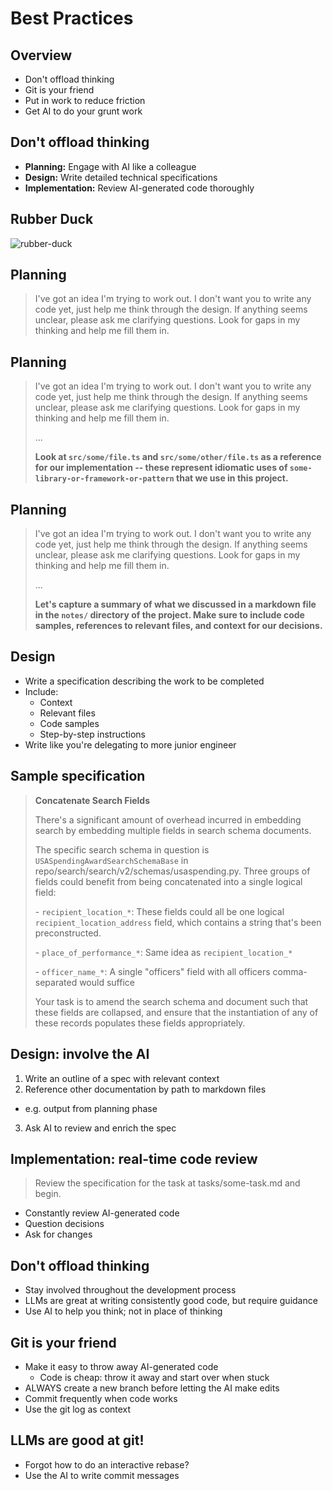 # Best Practices 

## Overview

* Don't offload thinking
* Git is your friend
* Put in work to reduce friction
* Get AI to do your grunt work

## Don't offload thinking

* **Planning:** Engage with AI like a colleague
* **Design:** Write detailed technical specifications
* **Implementation:** Review AI-generated code thoroughly

## Rubber Duck
<!-- hide-title -->

![rubber-duck](/rubber-duck.avif)

## Planning

> I've got an idea I'm trying to work out. I don't want you to write any code yet, just help me think through the design. If anything seems unclear, please ask me clarifying questions. Look for gaps in my thinking and help me fill them in. 
>

<!-- * It's okay to start with a vague idea
* AI's are great at unblocking ideas -->

## Planning

> I've got an idea I'm trying to work out. I don't want you to write any code yet, just help me think through the design. If anything seems unclear, please ask me clarifying questions. Look for gaps in my thinking and help me fill them in. 
>
> ...
> 
> **Look at `src/some/file.ts` and `src/some/other/file.ts` as a reference for our implementation -- these represent idiomatic uses of `some-library-or-framework-or-pattern` that we use in this project.**

## Planning

> I've got an idea I'm trying to work out. I don't want you to write any code yet, just help me think through the design. If anything seems unclear, please ask me clarifying questions. Look for gaps in my thinking and help me fill them in. 
>
> ...
> 
> **Let's capture a summary of what we discussed in a markdown file in the `notes/` directory of the project. Make sure to include code samples, references to relevant files, and context for our decisions.**

## Design

* Write a specification describing the work to be completed
* Include:
  * Context
  * Relevant files
  * Code samples
  * Step-by-step instructions
* Write like you're delegating to more junior engineer

## Sample specification

> **Concatenate Search Fields**
>
> There's a significant amount of overhead incurred in embedding search by embedding multiple fields in search schema documents.
>
> The specific search schema in question is `USASpendingAwardSearchSchemaBase` in repo/search/search/v2/schemas/usaspending.py. Three groups of fields could benefit from being concatenated into a single logical field:
>
> \- `recipient_location_*`: These fields could all be one logical `recipient_location_address` field, which contains a string that's been preconstructed.
>
> \- `place_of_performance_*`: Same idea as `recipient_location_*`
>
> \- `officer_name_*`: A single "officers" field with all officers comma-separated would suffice
>
> Your task is to amend the search schema and document such that these fields are collapsed, and ensure that the instantiation of any of these records populates these fields appropriately.

## Design: involve the AI

1. Write an outline of a spec with relevant context
2. Reference other documentation by path to markdown files
  - e.g. output from planning phase
3. Ask AI to review and enrich the spec

## Implementation: real-time code review

> Review the specification for the task at tasks/some-task.md and begin.

* Constantly review AI-generated code
* Question decisions
* Ask for changes

## Don't offload thinking

* Stay involved throughout the development process
* LLMs are great at writing consistently good code, but require guidance
* Use AI to help you think; not in place of thinking

## Git is your friend

* Make it easy to throw away AI-generated code
  * Code is cheap: throw it away and start over when stuck
* ALWAYS create a new branch before letting the AI make edits
* Commit frequently when code works
* Use the git log as context

## LLMs are good at git!

* Forgot how to do an interactive rebase? 
* Use the AI to write commit messages